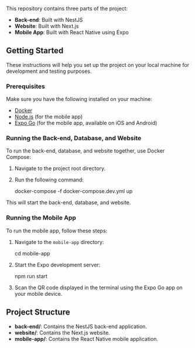 
This repository contains three parts of the project:
- **Back-end**: Built with NestJS
- **Website**: Built with Next.js
- **Mobile App**: Built with React Native using Expo

## Getting Started

These instructions will help you set up the project on your local machine for development and testing purposes.

### Prerequisites

Make sure you have the following installed on your machine:
- [Docker](https://www.docker.com/)
- [Node.js](https://nodejs.org/) (for the mobile app)
- [Expo Go](https://expo.dev/client) (for the mobile app, available on iOS and Android)

### Running the Back-end, Database, and Website

To run the back-end, database, and website together, use Docker Compose:

1. Navigate to the project root directory.
2. Run the following command:

    docker-compose -f docker-compose.dev.yml up

This will start the back-end, database, and website.

### Running the Mobile App

To run the mobile app, follow these steps:

1. Navigate to the `mobile-app` directory:
    
    cd mobile-app

2. Start the Expo development server:

    npm run start

3. Scan the QR code displayed in the terminal using the Expo Go app on your mobile device.

## Project Structure

- **back-end/**: Contains the NestJS back-end application.
- **website/**: Contains the Next.js website.
- **mobile-app/**: Contains the React Native mobile application.


